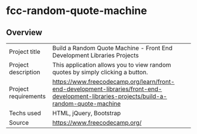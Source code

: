 # fcc-random-quote-machine

## Overview

||                              |
| ---------- | ---------------------------------------- |
| Project title    | Build a Random Quote Machine - Front End Development Libraries Projects |
| Project description    | This application allows you to view random quotes by simply clicking a button.  |
| Project requirements  | https://www.freecodecamp.org/learn/front-end-development-libraries/front-end-development-libraries-projects/build-a-random-quote-machine |
| Techs used    | HTML, jQuery, Bootstrap |
| Source   | https://www.freecodecamp.org/ |
